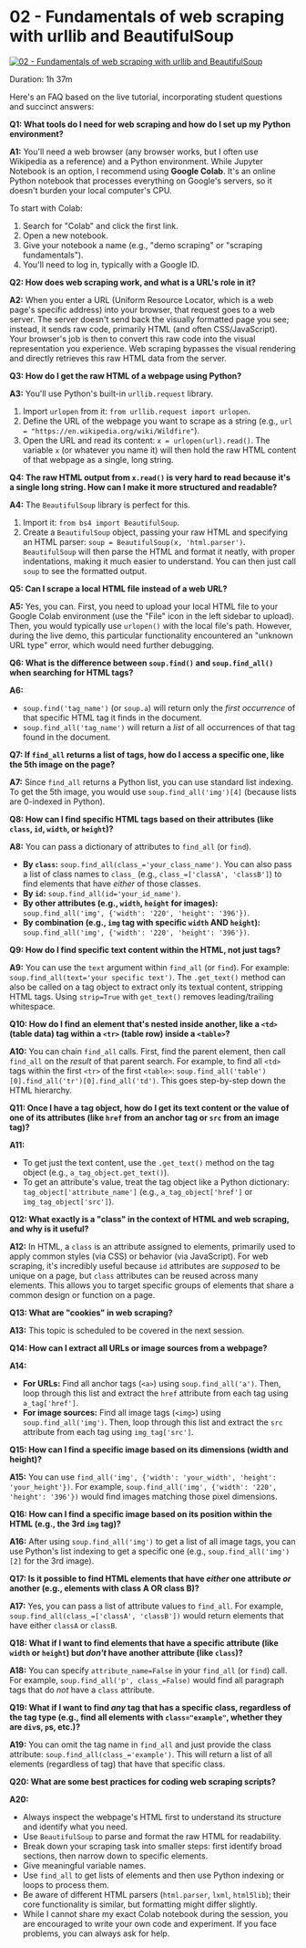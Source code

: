 # 02 - Fundamentals of web scraping with urllib and BeautifulSoup

[![02 - Fundamentals of web scraping with urllib and BeautifulSoup](https://i.ytimg.com/vi_webp/I3auyTYORTs/sddefault.webp)](https://youtu.be/I3auyTYORTs)

Duration: 1h 37m

Here's an FAQ based on the live tutorial, incorporating student questions and succinct answers:

**Q1: What tools do I need for web scraping and how do I set up my Python environment?**

**A1:** You'll need a web browser (any browser works, but I often use Wikipedia as a reference) and a Python environment. While Jupyter Notebook is an option, I recommend using **Google Colab**. It's an online Python notebook that processes everything on Google's servers, so it doesn't burden your local computer's CPU.

To start with Colab:

1.  Search for "Colab" and click the first link.
2.  Open a new notebook.
3.  Give your notebook a name (e.g., "demo scraping" or "scraping fundamentals").
4.  You'll need to log in, typically with a Google ID.

**Q2: How does web scraping work, and what is a URL's role in it?**

**A2:** When you enter a URL (Uniform Resource Locator, which is a web page's specific address) into your browser, that request goes to a web server. The server doesn't send back the visually formatted page you see; instead, it sends raw code, primarily HTML (and often CSS/JavaScript). Your browser's job is then to convert this raw code into the visual representation you experience. Web scraping bypasses the visual rendering and directly retrieves this raw HTML data from the server.

**Q3: How do I get the raw HTML of a webpage using Python?**

**A3:** You'll use Python's built-in `urllib.request` library.

1.  Import `urlopen` from it: `from urllib.request import urlopen`.
2.  Define the URL of the webpage you want to scrape as a string (e.g., `url = "https://en.wikipedia.org/wiki/Wildfire"`).
3.  Open the URL and read its content: `x = urlopen(url).read()`.
    The variable `x` (or whatever you name it) will then hold the raw HTML content of that webpage as a single, long string.

**Q4: The raw HTML output from `x.read()` is very hard to read because it's a single long string. How can I make it more structured and readable?**

**A4:** The `BeautifulSoup` library is perfect for this.

1.  Import it: `from bs4 import BeautifulSoup`.
2.  Create a `BeautifulSoup` object, passing your raw HTML and specifying an HTML parser: `soup = BeautifulSoup(x, 'html.parser')`.
    `BeautifulSoup` will then parse the HTML and format it neatly, with proper indentations, making it much easier to understand. You can then just call `soup` to see the formatted output.

**Q5: Can I scrape a local HTML file instead of a web URL?**

**A5:** Yes, you can. First, you need to upload your local HTML file to your Google Colab environment (use the "File" icon in the left sidebar to upload). Then, you would typically use `urlopen()` with the local file's path. However, during the live demo, this particular functionality encountered an "unknown URL type" error, which would need further debugging.

**Q6: What is the difference between `soup.find()` and `soup.find_all()` when searching for HTML tags?**

**A6:**

- `soup.find('tag_name')` (or `soup.a`) will return only the _first occurrence_ of that specific HTML tag it finds in the document.
- `soup.find_all('tag_name')` will return a _list_ of all occurrences of that tag found in the document.

**Q7: If `find_all` returns a list of tags, how do I access a specific one, like the 5th image on the page?**

**A7:** Since `find_all` returns a Python list, you can use standard list indexing. To get the 5th image, you would use `soup.find_all('img')[4]` (because lists are 0-indexed in Python).

**Q8: How can I find specific HTML tags based on their attributes (like `class`, `id`, `width`, or `height`)?**

**A8:** You can pass a dictionary of attributes to `find_all` (or `find`).

- **By `class`:** `soup.find_all(class_='your_class_name')`. You can also pass a list of class names to `class_` (e.g., `class_=['classA', 'classB']`) to find elements that have _either_ of those classes.
- **By `id`:** `soup.find_all(id='your_id_name')`.
- **By other attributes (e.g., `width`, `height` for images):** `soup.find_all('img', {'width': '220', 'height': '396'})`.
- **By combination (e.g., `img` tag with specific `width` AND `height`):** `soup.find_all('img', {'width': '220', 'height': '396'})`.

**Q9: How do I find specific text content within the HTML, not just tags?**

**A9:** You can use the `text` argument within `find_all` (or `find`). For example: `soup.find_all(text='your specific text')`. The `.get_text()` method can also be called on a tag object to extract only its textual content, stripping HTML tags. Using `strip=True` with `get_text()` removes leading/trailing whitespace.

**Q10: How do I find an element that's nested inside another, like a `<td>` (table data) tag within a `<tr>` (table row) inside a `<table>`?**

**A10:** You can chain `find_all` calls. First, find the parent element, then call `find_all` on the _result_ of that parent search. For example, to find all `<td>` tags within the first `<tr>` of the first `<table>`:
`soup.find_all('table')[0].find_all('tr')[0].find_all('td')`. This goes step-by-step down the HTML hierarchy.

**Q11: Once I have a tag object, how do I get its text content or the value of one of its attributes (like `href` from an anchor tag or `src` from an image tag)?**

**A11:**

- To get just the text content, use the `.get_text()` method on the tag object (e.g., `a_tag_object.get_text()`).
- To get an attribute's value, treat the tag object like a Python dictionary: `tag_object['attribute_name']` (e.g., `a_tag_object['href']` or `img_tag_object['src']`).

**Q12: What exactly is a "class" in the context of HTML and web scraping, and why is it useful?**

**A12:** In HTML, a `class` is an attribute assigned to elements, primarily used to apply common styles (via CSS) or behavior (via JavaScript). For web scraping, it's incredibly useful because `id` attributes are _supposed_ to be unique on a page, but `class` attributes can be reused across many elements. This allows you to target specific groups of elements that share a common design or function on a page.

**Q13: What are "cookies" in web scraping?**

**A13:** This topic is scheduled to be covered in the next session.

**Q14: How can I extract all URLs or image sources from a webpage?**

**A14:**

- **For URLs:** Find all anchor tags (`<a>`) using `soup.find_all('a')`. Then, loop through this list and extract the `href` attribute from each tag using `a_tag['href']`.
- **For image sources:** Find all image tags (`<img>`) using `soup.find_all('img')`. Then, loop through this list and extract the `src` attribute from each tag using `img_tag['src']`.

**Q15: How can I find a specific image based on its dimensions (width and height)?**

**A15:** You can use `find_all('img', {'width': 'your_width', 'height': 'your_height'})`. For example, `soup.find_all('img', {'width': '220', 'height': '396'})` would find images matching those pixel dimensions.

**Q16: How can I find a specific image based on its position within the HTML (e.g., the 3rd `img` tag)?**

**A16:** After using `soup.find_all('img')` to get a list of all image tags, you can use Python's list indexing to get a specific one (e.g., `soup.find_all('img')[2]` for the 3rd image).

**Q17: Is it possible to find HTML elements that have _either_ one attribute _or_ another (e.g., elements with class A OR class B)?**

**A17:** Yes, you can pass a list of attribute values to `find_all`. For example, `soup.find_all(class_=['classA', 'classB'])` would return elements that have either `classA` or `classB`.

**Q18: What if I want to find elements that have a specific attribute (like `width` or `height`) but _don't_ have another attribute (like `class`)?**

**A18:** You can specify `attribute_name=False` in your `find_all` (or `find`) call. For example, `soup.find_all('p', class_=False)` would find all paragraph tags that do _not_ have a `class` attribute.

**Q19: What if I want to find _any_ tag that has a specific class, regardless of the tag type (e.g., find all elements with `class="example"`, whether they are `div`s, `p`s, etc.)?**

**A19:** You can omit the tag name in `find_all` and just provide the class attribute: `soup.find_all(class_='example')`. This will return a list of all elements (regardless of tag) that have that specific class.

**Q20: What are some best practices for coding web scraping scripts?**

**A20:**

- Always inspect the webpage's HTML first to understand its structure and identify what you need.
- Use `BeautifulSoup` to parse and format the raw HTML for readability.
- Break down your scraping task into smaller steps: first identify broad sections, then narrow down to specific elements.
- Give meaningful variable names.
- Use `find_all` to get lists of elements and then use Python indexing or loops to process them.
- Be aware of different HTML parsers (`html.parser`, `lxml`, `html5lib`); their core functionality is similar, but formatting might differ slightly.
- While I cannot share my exact Colab notebook during the session, you are encouraged to write your own code and experiment. If you face problems, you can always ask for help.
